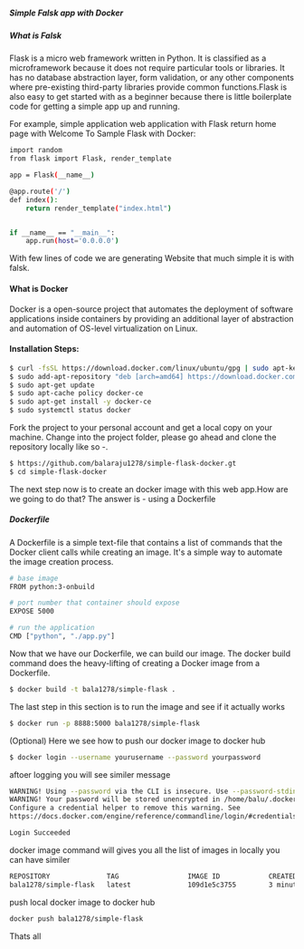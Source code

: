 ##### Simple Falsk app with Docker

##### What is Falsk
Flask is a micro web framework written in Python. It is classified as a microframework because it does not require particular tools or libraries. It has no database abstraction layer, form validation, or any other components where pre-existing third-party libraries provide common functions.Flask is also easy to get started with as a beginner because there is little boilerplate code for getting a simple app up and running.

For example, simple application web application with Flask return home page with Welcome To Sample Flask with Docker:

```sh
import random
from flask import Flask, render_template

app = Flask(__name__)

@app.route('/')
def index():
	return render_template("index.html")


if __name__ == "__main__":
	app.run(host='0.0.0.0')
```
With few lines of code we are generating Website that much simple it is with falsk.

#### What is Docker
Docker is a open-source project that automates the deployment of software applications inside containers by providing an additional layer of abstraction and automation of OS-level virtualization on Linux.

#### Installation Steps:
```sh
$ curl -fsSL https://download.docker.com/linux/ubuntu/gpg | sudo apt-key add -
$ sudo add-apt-repository "deb [arch=amd64] https://download.docker.com/linux/ubuntu $(lsb_release -cs) stable"
$ sudo apt-get update
$ sudo apt-cache policy docker-ce
$ sudo apt-get install -y docker-ce
$ sudo systemctl status docker
```

Fork the project to your personal account and get a local copy on your machine.
Change into the project folder, please go ahead and clone the repository locally like so -.

```sh
$ https://github.com/balaraju1278/simple-flask-docker.gt
$ cd simple-flask-docker
```

The next step now is to create an docker image with this web app.How are we going to do that? The answer is - using a Dockerfile

##### Dockerfile
A Dockerfile is a simple text-file that contains a list of commands that the Docker client calls while creating an image. It's a simple way to automate the image creation process. 
```sh
# base image
FROM python:3-onbuild

# port number that container should expose
EXPOSE 5000

# run the application
CMD ["python", "./app.py"]
```

Now that we have our Dockerfile, we can build our image. The docker build command does the heavy-lifting of creating a Docker image from a Dockerfile.
```sh
$ docker build -t bala1278/simple-flask .
```
The last step in this section is to run the image and see if it actually works 
```sh
$ docker run -p 8888:5000 bala1278/simple-flask
```
(Optional) Here we see how to push our docker image to docker hub
```sh
$ docker login --username yourusername --password yourpassword
```
aftoer logging you will see similer message 
```sh
WARNING! Using --password via the CLI is insecure. Use --password-stdin.
WARNING! Your password will be stored unencrypted in /home/balu/.docker/config.json.
Configure a credential helper to remove this warning. See
https://docs.docker.com/engine/reference/commandline/login/#credentials-store

Login Succeeded
```
docker image command will gives you all the list of images in locally you can have similer 
```sh
REPOSITORY              TAG                 IMAGE ID            CREATED             SIZE
bala1278/simple-flask   latest              109d1e5c3755        3 minutes ago       700MB

```
push local docker image to docker hub
```sh
docker push bala1278/simple-flask
```

Thats all
